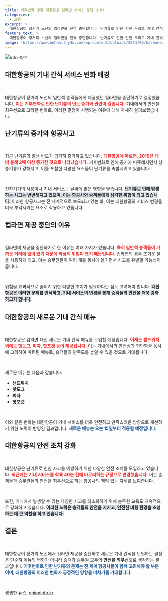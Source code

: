 ```yaml
---
title: 기후변화 영향 대한항공 컵라면 서비스 중단 소식!
categories:
  - 교통
excerpt: >
  대한항공이 장거리 노선의 컵라면을 전격 중단합니다! 난기류로 인한 안전 우려로 기내 간식 서비스를 개편하고 샌드위치와 핫도그 등으로 대체됩니다. 기후변화가 불러온 항공사고의 증가, 과연 승객 안전을 위한 이번 결정의 배경은 무엇일까요?
feature_text: >
  대한항공이 장거리 노선의 컵라면을 전격 중단합니다! 난기류로 인한 안전 우려로 기내 간식 서비스를 개편하고 샌드위치와 핫도그 등으로 대체됩니다. 기후변화가 불러온 항공사고의 증가, 과연 승객 안전을 위한 이번 결정의 배경은 무엇일까요?
image: 'https://www.behealthy4u.com/wp-content/uploads/2024/06/koreanews.jpg'
---
```


<p><img src="https://www.behealthy4u.com/wp-content/uploads/2024/06/koreanews.jpg" alt="info 속보" /></p>

<h2 data-ke-size="size26">대한항공의 기내 간식 서비스 변화 배경</h2>

<p data-ke-size="size16">&nbsp;</p>

<p>대한항공이 장거리 노선의 일반석 승객들에게 제공했던 컵라면을 중단하기로 결정했습니다. <b><span style="color: #ee2323;">이는 기후변화로 인한 난기류의 빈도 증가와 관련이 깊습니다.</span></b> 기내에서의 안전을 최우선으로 고려한 변화로, 이러한 결정이 시행되는 이유에 대해 자세히 살펴보겠습니다. </p>

<h2 data-ke-size="size26">난기류의 증가와 항공사고</h2>

<p data-ke-size="size16">&nbsp;</p>

<p>최근 난기류의 발생 빈도가 급격히 증가하고 있습니다. <b><span style="color: #ee2323;">대한항공에 따르면, 2019년 대비 올해 2배 이상 증가한 것으로 나타났습니다.</span></b> 기후변화로 인해 공기가 따뜻해지면서 상승기류가 강해지고, 이를 포함한 다양한 요소들이 난기류를 촉발시키고 있습니다. </p>

<p data-ke-size="size16">&nbsp;</p>

<p>전자기기의 사용이나 기내 서비스는 날씨에 많은 영향을 받습니다. <b><span style="background-color: #21538527;">난기류로 인해 발생하는 사고는 빈번해지고 있으며, 이는 항공사와 승객들에게 심각한 위협이 되고 있습니다.</span></b> 이러한 항공사고는 전 세계적으로 보도되고 있는 바, 이는 대한항공의 서비스 변경을 더욱 부각시키는 요소로 작용하고 있습니다.</p>

<h2 data-ke-size="size26">컵라면 제공 중단의 이유</h2>

<p data-ke-size="size16">&nbsp;</p>

<p>컵라면의 제공을 중단하기로 한 이유는 여러 가지가 있습니다. <b><span style="color: #ee2323;">특히 일반석 승객들이 가까운 거리에 앉아 있기 때문에 화상의 위험이 크기 때문입니다.</span></b> 컵라면의 경우 뜨거운 물을 사용하게 되고, 이는 승무원들이 여러 개를 동시에 옮기면서 사고를 유발할 가능성이 큽니다. </p>

<p data-ke-size="size16">&nbsp;</p>

<p>위험을 효과적으로 줄이기 위한 다양한 조치가 필요하다는 점도 고려해야 합니다. <b><span style="background-color: #21538527;">대한항공은 이러한 문제를 인식하고, 기내 서비스의 변경을 통해 승객들의 안전을 더욱 강화하고자 합니다.</span></b></p>

<h2 data-ke-size="size26">대한항공의 새로운 기내 간식 메뉴</h2>

<p data-ke-size="size16">&nbsp;</p>

<p>대한항공은 컵라면 대신 새로운 기내 간식 메뉴를 도입할 예정입니다. <b><span style="color: #ee2323;">이제는 샌드위치 외에도 핫도그, 피자, 핫포켓 등이 제공됩니다.</span></b> 이는 기내에서의 안전성과 편안함을 동시에 고려하여 마련된 메뉴로, 승객들의 만족도를 높일 수 있을 것으로 기대됩니다.</p>

<p data-ke-size="size16">&nbsp;</p>

<p>새로운 메뉴는 다음과 같습니다:</p>

<ul>
    <li><b>샌드위치</b></li>
    <li><b>핫도그</b></li>
    <li><b>피자</b></li>
    <li><b>핫포켓</b></li>
</ul>

<p data-ke-size="size16">&nbsp;</p>

<p>이와 같은 변화는 대한항공이 기내 서비스를 더욱 안전하고 만족스러운 방향으로 개선하기 위한 노력이 반영된 결과입니다. <b><span style="color: #1a5490;">새로운 메뉴는 오는 15일부터 적용될 예정입니다.</span></b></p>

<h2 data-ke-size="size26">대한항공의 안전 조치 강화</h2>

<p data-ke-size="size16">&nbsp;</p>

<p>대한항공은 난기류로 인한 사고를 예방하기 위한 다양한 안전 조치를 도입하고 있습니다. <b><span style="color: #ee2323;">최근에는 기내 서비스를 착륙 40분 전에 마무리하는 규정으로 변경했습니다.</span></b> 이는 승객들과 승무원들의 안전을 최우선으로 하는 항공사의 책임 있는 자세를 보여줍니다.</p>

<p data-ke-size="size16">&nbsp;</p>

<p>또한, 기내에서 발생할 수 있는 다양한 사고를 최소화하기 위해 승무원 교육도 지속적으로 강화하고 있습니다. <b><span style="background-color: #21538527;">이러한 노력은 승객들의 안전을 지키고, 안전한 비행 환경을 조성하는 데 큰 역할을 하고 있습니다.</span></b></p>

<h2 data-ke-size="size26">결론</h2>

<p data-ke-size="size16">&nbsp;</p>

<p>대한항공이 장거리 노선에서 컵라면 제공을 중단하고 새로운 기내 간식을 도입하는 결정은 단순히 메뉴의 변화가 아니라 승객과 승무원 모두의 <b>안전을 최우선</b>으로 생각하는 결과입니다. <b><span style="color: #1a5490;">기후변화로 인한 난기류의 문제는 전 세계 항공사들이 함께 고민해야 할 부분이며, 대한항공의 이러한 변화가 긍정적인 영향을 미치기를 기대합니다.</span></b></p>

<p data-ke-size="size16">&nbsp;</p>
생생한 뉴스, <a href="https://onioninfo.kr" rel="dofollow">onioninfo.kr</a>


